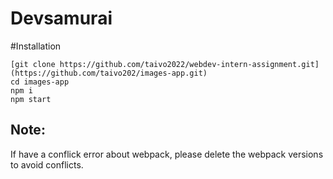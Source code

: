 # Devsamurai

#Installation
```shell
[git clone https://github.com/taivo2022/webdev-intern-assignment.git](https://github.com/taivo202/images-app.git)
cd images-app
npm i
npm start 
```
## Note:
If have a conflick error about webpack, please delete the webpack versions to avoid conflicts.

